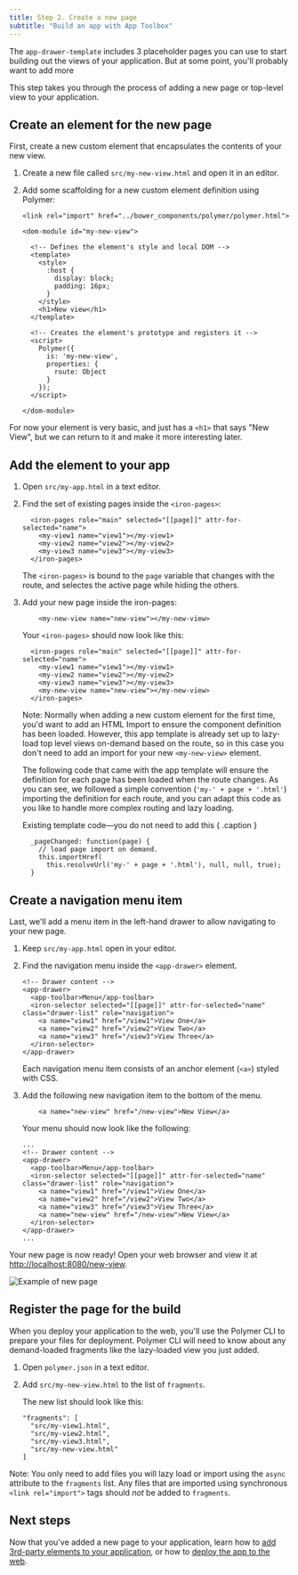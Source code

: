 ```yaml
---
title: Step 2. Create a new page
subtitle: "Build an app with App Toolbox"
---
```


<!-- toc -->

The `app-drawer-template` includes 3 placeholder pages you can use
to start building out the views of your application. But at some point, you'll
probably want to add more

This step takes you through the process of adding a new page or top-level view
to your application.

## Create an element for the new page

First, create a new custom element that encapsulates the contents of
your new view.

1.  Create a new file called `src/my-new-view.html` and open it in an editor.

2.  Add some scaffolding for a new custom element definition using Polymer:

    ```
    <link rel="import" href="../bower_components/polymer/polymer.html">

    <dom-module id="my-new-view">

      <!-- Defines the element's style and local DOM -->
      <template>
        <style>
          :host {
            display: block;
            padding: 16px;
          }
        </style>
        <h1>New view</h1>
      </template>

      <!-- Creates the element's prototype and registers it -->
      <script>
        Polymer({
          is: 'my-new-view',
          properties: {
            route: Object
          }
        });
      </script>

    </dom-module>

    ```

For now your element is very basic, and just has a `<h1>` that says "New View",
but we can return to it and make it more interesting later.

## Add the element to your app

1.  Open `src/my-app.html` in a text editor.

1.  Find the set of existing pages inside the `<iron-pages>`:

    ```
      <iron-pages role="main" selected="[[page]]" attr-for-selected="name">
        <my-view1 name="view1"></my-view1>
        <my-view2 name="view2"></my-view2>
        <my-view3 name="view3"></my-view3>
      </iron-pages>
    ```

    The `<iron-pages>` is bound to the `page` variable that changes with the
    route, and selectes the active page while hiding the others.

1.  Add your new page inside the iron-pages:

    ```
        <my-new-view name="new-view"></my-new-view>
    ```

    Your `<iron-pages>` should now look like this:

    ```
      <iron-pages role="main" selected="[[page]]" attr-for-selected="name">
        <my-view1 name="view1"></my-view1>
        <my-view2 name="view2"></my-view2>
        <my-view3 name="view3"></my-view3>
        <my-new-view name="new-view"></my-new-view>
      </iron-pages>
    ```

    Note: Normally when adding a new custom element for the first time, you'd
    want to add an HTML Import to ensure the component definition has been
    loaded.  However, this app template is already set up to lazy-load top
    level views on-demand based on the route, so in this case you don't need
    to add an import for your new `<my-new-view>` element.

    The following code that came with the app template will ensure the
    definition for each page has been loaded when the route changes.  As
    you can see, we followed a simple convention (`'my-' + page + '.html'`)
    importing the definition for each route, and you can adapt this code as you
    like to handle more complex routing and lazy loading.

    Existing template code—you do not need to add this { .caption }

    ```
      _pageChanged: function(page) {
        // load page import on demand.
        this.importHref(
          this.resolveUrl('my-' + page + '.html'), null, null, true);
      }
    ```

## Create a navigation menu item

Last, we'll add a menu item in the left-hand drawer to allow navigating to
your new page.

1.  Keep `src/my-app.html` open in your editor.

1.  Find the navigation menu inside the `<app-drawer>` element.

    ```
    <!-- Drawer content -->
    <app-drawer>
      <app-toolbar>Menu</app-toolbar>
      <iron-selector selected="[[page]]" attr-for-selected="name" class="drawer-list" role="navigation">
        <a name="view1" href="/view1">View One</a>
        <a name="view2" href="/view2">View Two</a>
        <a name="view3" href="/view3">View Three</a>
      </iron-selector>
    </app-drawer>
    ```

    Each navigation menu item consists of an anchor element (`<a>`) styled with CSS.

1.  Add the following new navigation item to the bottom of the menu.

    ```
        <a name="new-view" href="/new-view">New View</a>
    ```

    Your menu should now look like the following:

    ```
    ...
    <!-- Drawer content -->
    <app-drawer>
      <app-toolbar>Menu</app-toolbar>
      <iron-selector selected="[[page]]" attr-for-selected="name" class="drawer-list" role="navigation">
        <a name="view1" href="/view1">View One</a>
        <a name="view2" href="/view2">View Two</a>
        <a name="view3" href="/view3">View Three</a>
        <a name="new-view" href="/new-view">New View</a>
      </iron-selector>
    </app-drawer>
    ...
    ```

Your new page is now ready! Open your web browser and view it at
[http://localhost:8080/new-view](http://localhost:8080/new-view).

![Example of new page](/images/1.0/toolbox/app-drawer-template-newview.png)

## Register the page for the build

When you deploy your application to the web, you'll use the Polymer CLI
to prepare your files for deployment.  Polymer CLI will need to know about any
demand-loaded fragments like the lazy-loaded view you just added.

1.  Open `polymer.json` in a text editor.

1.  Add `src/my-new-view.html` to the list of `fragments`.

    The new list should look like this:

    ```
    "fragments": [
      "src/my-view1.html",
      "src/my-view2.html",
      "src/my-view3.html",
      "src/my-new-view.html"
    ]
    ```

Note: You only need to add files you will lazy load or import using the `async`
attribute to the `fragments` list.  Any files that are imported using synchronous
`<link rel="import">` tags should *not* be added to `fragments`.

## Next steps

Now that you've added a new page to your application, learn how to [add 3rd-party
elements to your application](add-elements), or how to
[deploy the app to the web](deploy).

